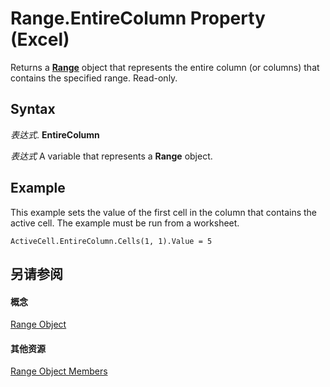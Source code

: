 
# Range.EntireColumn Property (Excel)

Returns a  **[Range](b8207778-0dcc-4570-1234-f130532cc8cd.md)** object that represents the entire column (or columns) that contains the specified range. Read-only.


## Syntax

 _表达式_. **EntireColumn**

 _表达式_ A variable that represents a **Range** object.


## Example

This example sets the value of the first cell in the column that contains the active cell. The example must be run from a worksheet.


```
ActiveCell.EntireColumn.Cells(1, 1).Value = 5
```


## 另请参阅


#### 概念


[Range Object](b8207778-0dcc-4570-1234-f130532cc8cd.md)
#### 其他资源


[Range Object Members](http://msdn.microsoft.com/library/4336bf81-1e63-7e44-1792-baf366a027a7%28Office.15%29.aspx)